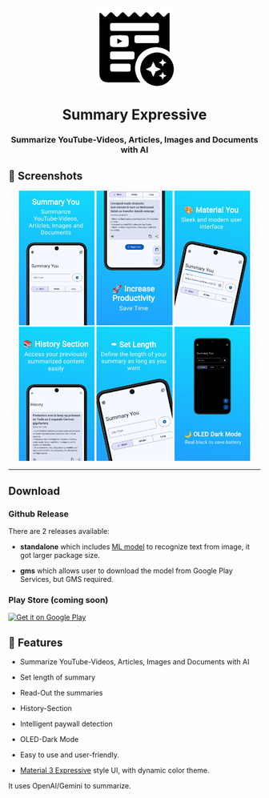 <div align="center">

<img width="" src=".github/logo.png"  width=160 height=160  align="center">

# Summary Expressive

### Summarize YouTube-Videos, Articles, Images and Documents with AI

</div>

## 📱 Screenshots

<div align="center">
<div>
<img src=".github/Screenshots/1.jpg" width="30%" />
<img src=".github/Screenshots/2.jpg" width="30%" />
<img src=".github/Screenshots/3.jpg" width="30%" />
<img src=".github/Screenshots/4.jpg" width="30%" />
<img src=".github/Screenshots/5.jpg" width="30%" />
<img src=".github/Screenshots/6.jpg" width="30%" />

</div>
</div>

---

## Download

### Github Release

There are 2 releases available:

- **standalone** which
  includes [ML model](https://developers.google.com/ml-kit/vision/text-recognition/v2) to recognize
  text from image, it got larger package size.

- **gms** which allows user to download the model from Google Play Services, but GMS required.

### Play Store (coming soon)

<a href='https://play.google.com/store/apps/details?id=me.nanova.SummaryExpressive'><img alt='Get it on Google Play' src='https://play.google.com/intl/en_us/badges/static/images/badges/en_badge_web_generic.png' width='300'/></a>

## 📖 Features

- Summarize YouTube-Videos, Articles, Images and Documents with AI

- Set length of summary

- Read-Out the summaries

- History-Section

- Intelligent paywall detection

- OLED-Dark Mode

- Easy to use and user-friendly.

- [Material 3 Expressive](https://m3.material.io/blog/building-with-m3-expressive) style UI, with
  dynamic color theme.

It uses OpenAI/Gemini to summarize.
